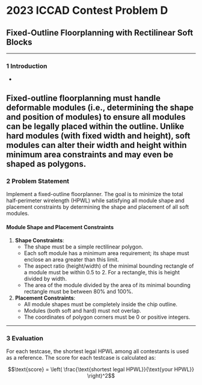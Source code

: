 # 2023 ICCAD Contest Problem D  
## 	Fixed-Outline Floorplanning with Rectilinear Soft Blocks  
---
### 1 Introduction  
*
Fixed-outline floorplanning must handle deformable modules (i.e., determining the shape and position of modules) to ensure all modules can be legally placed within the outline. Unlike hard modules (with fixed width and height), soft modules can alter their width and height within minimum area constraints and may even be shaped as polygons.  
---
### 2 Problem Statement
Implement a fixed-outline floorplanner. The goal is to minimize the total half-perimeter wirelength (HPWL) while satisfying all module shape and placement constraints by determining the shape and placement of all soft modules.

#### Module Shape and Placement Constraints
1. **Shape Constraints**: 
    * The shape must be a simple rectilinear polygon.  
    * Each soft module has a minimum area requirement; its shape must enclose an area greater than this limit.  
    * The aspect ratio (height/width) of the minimal bounding rectangle of a module must be within 0.5 to 2. For a rectangle, this is height divided by width.
    * The area of the module divided by the area of its minimal bounding rectangle must be between 80% and 100%.
2. **Placement Constraints**: 
    * All module shapes must be completely inside the chip outline.
    * Modules (both soft and hard) must not overlap.
    * The coordinates of polygon corners must be 0 or positive integers.
---
### 3 Evaluation  
For each testcase, the shortest legal HPWL among all contestants is used as a reference. The score for each testcase is calculated as:

$$\text{score} = \left( \frac{\text{shortest legal HPWL}}{\text{your HPWL}} \right)^2$$
